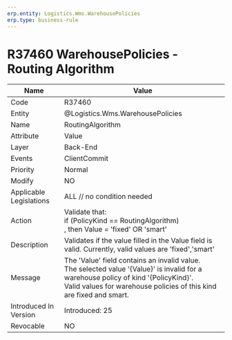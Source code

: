```yaml
---
erp.entity: Logistics.Wms.WarehousePolicies
erp.type: business-rule
---
```

# R37460 WarehousePolicies - Routing Algorithm

| Name | Value |
| ---- | ----- |
| Code | R37460 |
| Entity | @Logistics.Wms.WarehousePolicies |
| Name | RoutingAlgorithm |
| Attribute | Value |
| Layer | Back-End |
| Events | ClientCommit |
| Priority | Normal |
| Modify | NO |
| Applicable Legislations | ALL // no condition needed |
| Action | Validate that: <br/> if (PolicyKind == RoutingAlgorithm)  <br/>, then Value = 'fixed' OR 'smart' |
| Description | Validates if the value filled in the Value field is valid. Currently, valid values are 'fixed','smart' |
| Message | The 'Value' field contains an invalid value. <br/> The selected value '{Value}' is invalid for a warehouse policy of kind '{PolicyKind}'. <br/> Valid values for warehouse policies of this kind are fixed and smart. |
| Introduced In Version | Introduced: 25  |
| Revocable | NO |

